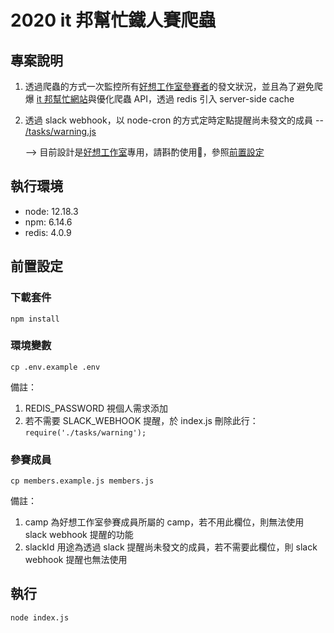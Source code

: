 # 2020 it 邦幫忙鐵人賽爬蟲
## 專案說明 
1. 透過爬蟲的方式一次監控所有[好想工作室參賽者](https://ithelp.ithome.com.tw/2020-12th-ironman/signup/team/138)的發文狀況，並且為了避免爬爆 [it 邦幫忙網站](https://ithelp.ithome.com.tw/)與優化爬蟲 API，透過 redis 引入 server-side cache

2. 透過 slack webhook，以 node-cron 的方式定時定點提醒尚未發文的成員 -- [/tasks/warning.js](https://github.com/King0625/12th-ironman/blob/master/tasks/warning.js)

    --> 目前設計是[好想工作室](https://www.facebook.com/GoodideasStudio/)專用，請斟酌使用，參照[前置設定](#running-environment)

## 執行環境

- node: 12.18.3
- npm: 6.14.6
- redis: 4.0.9

<h2 id="running-environment">前置設定</h2>

### 下載套件
`npm install`
### 環境變數
`cp .env.example .env`

備註：
1. REDIS_PASSWORD 視個人需求添加
2. 若不需要 SLACK_WEBHOOK 提醒，於 index.js 刪除此行：`require('./tasks/warning');`

### 參賽成員
`cp members.example.js members.js`

備註：
1. camp 為好想工作室參賽成員所屬的 camp，若不用此欄位，則無法使用 slack webhook 提醒的功能
2. slackId 用途為透過 slack 提醒尚未發文的成員，若不需要此欄位，則 slack webhook 提醒也無法使用

## 執行
`node index.js`